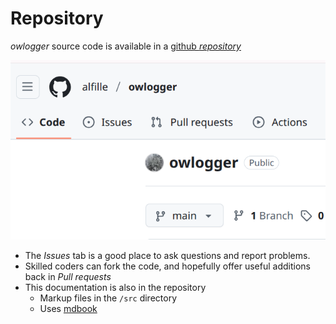 # Repository

*owlogger* source code is available in a [github *repository*](https://github.com/alfille/owlogger)

![github](github.png)

* The *Issues* tab is a good place to ask questions and report problems.
* Skilled coders can fork the code, and hopefully offer useful additions back in *Pull requests*
* This documentation is also in the repository
  * Markup files in the `/src` directory
  * Uses [mdbook](https://mdbook-guide.irust.net/en-us/index.html)

